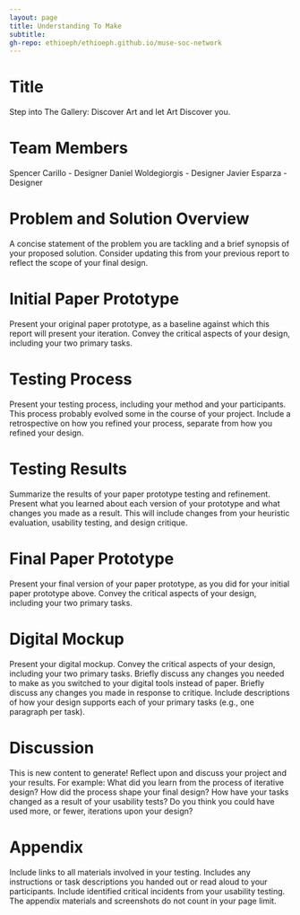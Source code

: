 ```yaml
---
layout: page
title: Understanding To Make
subtitle: 
gh-repo: ethioeph/ethioeph.github.io/muse-soc-network
---
```


# Title

Step into The Gallery: Discover Art and let Art Discover you. 

# Team Members

Spencer Carillo - Designer
Daniel Woldegiorgis - Designer
Javier Esparza - Designer

# Problem and Solution Overview

A concise statement of the problem you are tackling and a brief synopsis of your proposed solution. Consider updating this from your previous report to reflect the scope of your final design.

# Initial Paper Prototype

Present your original paper prototype, as a baseline against which this report will present your iteration. Convey the critical aspects of your design, including your two primary tasks.

# Testing Process 
Present your testing process, including your method and your participants. This process probably evolved some in the course of your project. Include a retrospective on how you refined your process, separate from how you refined your design.

# Testing Results

Summarize the results of your paper prototype testing and refinement. Present what you learned about each version of your prototype and what changes you made as a result. This will include changes from your heuristic evaluation, usability testing, and design critique.

# Final Paper Prototype
Present your final version of your paper prototype, as you did for your initial paper prototype above. Convey the critical aspects of your design, including your two primary tasks.

# Digital Mockup
Present your digital mockup. Convey the critical aspects of your design, including your two primary tasks. Briefly discuss any changes you needed to make as you switched to your digital tools instead of paper. Briefly discuss any changes you made in response to critique. Include descriptions of how your design supports each of your primary tasks (e.g., one paragraph per task).

# Discussion
This is new content to generate! Reflect upon and discuss your project and your results. For example:
What did you learn from the process of iterative design?
How did the process shape your final design?
How have your tasks changed as a result of your usability tests?
Do you think you could have used more, or fewer, iterations upon your design?

# Appendix

Include links to all materials involved in your testing. Includes any instructions or task descriptions you handed out or read aloud to your participants. Include identified critical incidents from your usability testing. The appendix materials and screenshots do not count in your page limit.

